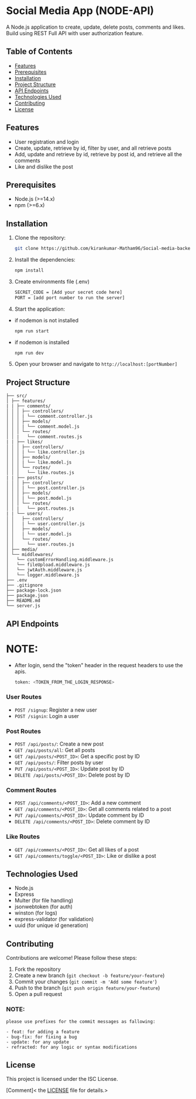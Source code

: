 # Social Media App (NODE-API)

A Node.js application to create, update, delete posts, comments and likes. Build using REST Full API with user authorization feature.

## Table of Contents

- [Features](#features)
- [Prerequisites](#prerequisites)
- [Installation](#installation)
- [Project Structure](#project-structure)
- [API Endpoints](#api-endpoints)
- [Technologies Used](#technologies-used)
- [Contributing](#contributing)
- [License](#license)

## Features

- User registration and login
- Create, update, retrieve by id, filter by user, and all retrieve posts
- Add, update and retrieve by id, retrieve by post id, and retrieve all the comments
- Like and dislike the post

## Prerequisites

- Node.js (>=14.x)
- npm (>=6.x)

## Installation

1. Clone the repository:

   ```bash
   git clone https://github.com/kirankumar-Matham96/Social-media-backend-api.git
   ```

2. Install the dependencies:

   ```bash
   npm install
   ```

3. Create environments file (.env)

   ```bash
   SECRET_CODE = [Add your secret code here]
   PORT = [add port number to run the server]
   ```

4. Start the application:

- if nodemon is not installed

  ```bash
  npm run start
  ```

- if nodemon is installed

  ```bash
  npm run dev
  ```

5. Open your browser and navigate to `http://localhost:[portNumber]`

## Project Structure

```
├── src/
│ ├── features/
| | ├── comments/
│ │ │ ├── controllers/
│ │ │ | └── comment.controller.js
│ │ │ ├── models/
│ │ │ | └── comment.model.js
│ │ │ └── routes/
│ │ |   └── comment.routes.js
| | ├── likes/
│ │ │ ├── controllers/
│ │ │ | └── like.controller.js
│ │ │ ├── models/
│ │ │ | └── like.model.js
│ │ │ └── routes/
│ │ │   └── like.routes.js
| | ├── posts/
│ │ │ ├── controllers/
│ │ │ | └── post.controller.js
│ │ │ ├── models/
│ │ │ | └── post.model.js
│ │ │ └── routes/
│ │ |   └── post.routes.js
| | └── users/
│ │   ├── controllers/
│ │   | └── user.controller.js
│ │   ├── models/
│ │   | └── user.model.js
│ │   └── routes/
│ │     └── user.routes.js
│ ├── media/
│ └── middlewares/
│   └── customErrorHandling.middleware.js
│   └── fileUpload.middleware.js
│   └── jwtAuth.middleware.js
│   └── logger.middleware.js
├── .env
├── .gitignore
├── package-lock.json
├── package.json
├── README.md
└── server.js
```

## API Endpoints

# NOTE:

- After login, send the "token" header in the request headers to use the apis.
  ```bash
  token: <TOKEN_FROM_THE_LOGIN_RESPONSE>
  ```

### User Routes

- `POST /signup`: Register a new user
- `POST /signin`: Login a user

### Post Routes

- `POST /api/posts/`: Create a new post
- `GET /api/posts/all`: Get all posts
- `GET /api/posts/<POST_ID>`: Get a specific post by ID
- `GET /api/posts/`: Filter posts by user
- `PUT /api/posts/<POST_ID>`: Update post by ID
- `DELETE /api/posts/<POST_ID>`: Delete post by ID

### Comment Routes

- `POST /api/comments/<POST_ID>`: Add a new comment
- `GET /api/comments/<POST_ID>`: Get all comments related to a post
- `PUT /api/comments/<POST_ID>`: Update comment by ID
- `DELETE /api/comments/<POST_ID>`: Delete comment by ID

### Like Routes

- `GET /api/comments/<POST_ID>`: Get all likes of a post
- `GET /api/comments/toggle/<POST_ID>`: Like or dislike a post

## Technologies Used

- Node.js
- Express
- Multer (for file handling)
- jsonwebtoken (for auth)
- winston (for logs)
- express-validator (for validation)
- uuid (for unique id generation)

## Contributing

Contributions are welcome! Please follow these steps:

1. Fork the repository
2. Create a new branch (`git checkout -b feature/your-feature`)
3. Commit your changes (`git commit -m 'Add some feature'`)
4. Push to the branch (`git push origin feature/your-feature`)
5. Open a pull request

### NOTE:

    please use prefixes for the commit messages as fallowing:

    - feat: for adding a feature
    - bug-fix: for fixing a bug
    - update: for any update
    - refracted: for any logic or syntax modifications

## License

This project is licensed under the ISC License.

[Comment]< the [LICENSE](LICENSE) file for details.>

